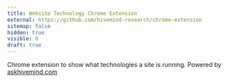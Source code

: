 ```yaml
---
title: Website Technology Chrome Extension
external: https://github.com/hivemind-research/chrome-extension
sitemap: false
hidden: true
visible: 0
draft: true
---
```

Chrome extension to show what technologies a site is running.  Powered by [askhivemind.com](http://askhivemind.com)
